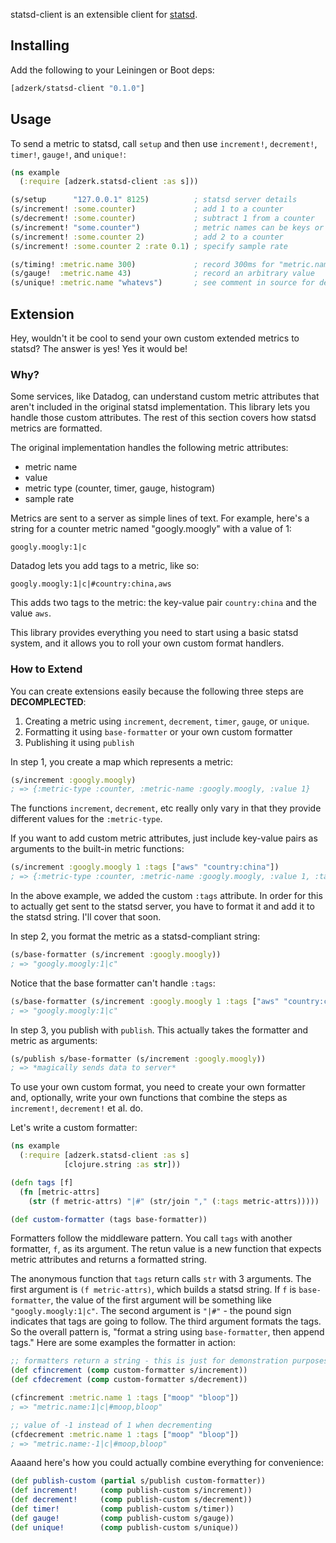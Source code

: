 statsd-client is an extensible client for
[statsd](https://github.com/etsy/statsd).

## Installing

Add the following to your Leiningen or Boot deps:

```clojure
[adzerk/statsd-client "0.1.0"]
```

## Usage

To send a metric to statsd, call `setup` and then use `increment!`,
`decrement!`, `timer!`, `gauge!`, and `unique!`:

```clojure
(ns example
  (:require [adzerk.statsd-client :as s]))

(s/setup      "127.0.0.1" 8125)          ; statsd server details
(s/increment! :some.counter)             ; add 1 to a counter
(s/decrement! :some.counter)             ; subtract 1 from a counter
(s/increment! "some.counter")            ; metric names can be keys or strings
(s/increment! :some.counter 2)           ; add 2 to a counter
(s/increment! :some.counter 2 :rate 0.1) ; specify sample rate

(s/timing! :metric.name 300)             ; record 300ms for "metric.name"
(s/gauge!  :metric.name 43)              ; record an arbitrary value
(s/unique! :metric.name "whatevs")       ; see comment in source for details
```

## Extension

Hey, wouldn't it be cool to send your own custom extended metrics to
statsd? The answer is yes! Yes it would be!

### Why?

Some services, like Datadog, can understand custom metric attributes
that aren't included in the original statsd implementation. This
library lets you handle those custom attributes. The rest of this
section covers how statsd metrics are formatted.

The original implementation handles the following metric attributes:

* metric name
* value
* metric type (counter, timer, gauge, histogram)
* sample rate

Metrics are sent to a server as simple lines of text. For example,
here's a string for a counter metric named "googly.moogly" with a
value of 1:

```
googly.moogly:1|c
```

Datadog lets you add tags to a metric, like so:

```
googly.moogly:1|c|#country:china,aws
```

This adds two tags to the metric: the key-value pair `country:china`
and the value `aws`.

This library provides everything you need to start using a basic
statsd system, and it allows you to roll your own custom format
handlers.

### How to Extend

You can create extensions easily because the following three steps are
**DECOMPLECTED**:

1. Creating a metric using `increment`, `decrement`, `timer`, `gauge`,
   or `unique`.
2. Formatting it using `base-formatter` or your own custom formatter
3. Publishing it using `publish`

In step 1, you create a map which represents a metric:

```clojure
(s/increment :googly.moogly)
; => {:metric-type :counter, :metric-name :googly.moogly, :value 1}
```

The functions `increment`, `decrement`, etc really only vary in that
they provide different values for the `:metric-type`.

If you want to add custom metric attributes, just include key-value
pairs as arguments to the built-in metric functions:

```clojure
(s/increment :googly.moogly 1 :tags ["aws" "country:china"])
; => {:metric-type :counter, :metric-name :googly.moogly, :value 1, :tags ["aws" "country:china"]}
```

In the above example, we added the custom `:tags` attribute. In order
for this to actually get sent to the statsd server, you have to format
it and add it to the statsd string. I'll cover that soon.

In step 2, you format the metric as a statsd-compliant string:

```clojure
(s/base-formatter (s/increment :googly.moogly))
; => "googly.moogly:1|c"
```

Notice that the base formatter can't handle `:tags`:

```clojure
(s/base-formatter (s/increment :googly.moogly 1 :tags ["aws" "country:china"]))
; => "googly.moogly:1|c"
```

In step 3, you publish with `publish`. This actually takes the
formatter and metric as arguments:

```clojure
(s/publish s/base-formatter (s/increment :googly.moogly))
; => *magically sends data to server*
```

To use your own custom format, you need to create your own formatter
and, optionally, write your own functions that combine the steps as
`increment!`, `decrement!` et al. do.

Let's write a custom formatter:

```clojure
(ns example
  (:require [adzerk.statsd-client :as s]
            [clojure.string :as str]))

(defn tags [f]
  (fn [metric-attrs]
    (str (f metric-attrs) "|#" (str/join "," (:tags metric-attrs)))))

(def custom-formatter (tags base-formatter))
```

Formatters follow the middleware pattern. You call `tags` with another
formatter, `f`, as its argument. The retun value is a new function
that expects metric attributes and returns a formatted string.

The anonymous function that `tags` return calls `str` with 3
arguments. The first argument is `(f metric-attrs)`, which builds a
statsd string. If `f` is `base-formatter`, the value of the first
argument will be something like `"googly.moogly:1|c"`. The second
argument is `"|#"` - the pound sign indicates that tags are going to
follow. The third argument formats the tags. So the overall pattern
is, "format a string using `base-formatter`, then append tags." Here
are some examples the formatter in action:

```clojure
;; formatters return a string - this is just for demonstration purposes
(def cfincrement (comp custom-formatter s/increment))
(def cfdecrement (comp custom-formatter s/decrement))

(cfincrement :metric.name 1 :tags ["moop" "bloop"])
; => "metric.name:1|c|#moop,bloop"

;; value of -1 instead of 1 when decrementing
(cfdecrement :metric.name 1 :tags ["moop" "bloop"])
; => "metric.name:-1|c|#moop,bloop"
```

Aaaand here's how you could actually combine everything for
convenience:

```clojure
(def publish-custom (partial s/publish custom-formatter))
(def increment!     (comp publish-custom s/increment))
(def decrement!     (comp publish-custom s/decrement))
(def timer!         (comp publish-custom s/timer))
(def gauge!         (comp publish-custom s/gauge))
(def unique!        (comp publish-custom s/unique))
```
